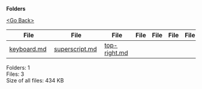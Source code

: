 **Folders**

[&lt;Go Back&gt;](../right.html)

<table><thead><tr class="header"><th><strong>File</strong></th><th><strong>File</strong></th><th><strong>File</strong></th><th><strong>File</strong></th><th><strong>File</strong></th><th><strong>File</strong></th><th><strong>File</strong></th><th><strong>File</strong></th></tr></thead><tbody><tr class="odd"><td><a href="keyboard.md">keyboard.md</a> </td><td><a href="superscript.md">superscript.md</a> </td><td><a href="top-right.md">top-right.md</a> </td><td></td><td></td><td></td><td></td><td></td></tr></tbody></table>

Folders: 1  
Files: 3  
Size of all files: 434 KB
